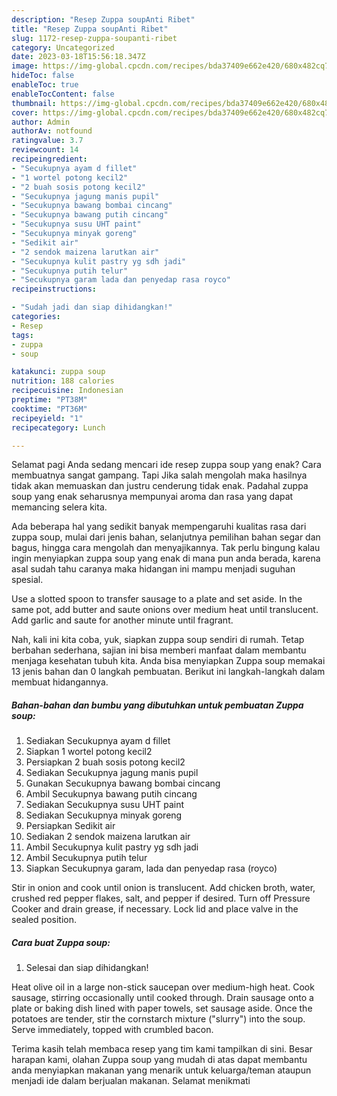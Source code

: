 ```yaml
---
description: "Resep Zuppa soupAnti Ribet"
title: "Resep Zuppa soupAnti Ribet"
slug: 1172-resep-zuppa-soupanti-ribet
category: Uncategorized
date: 2023-03-18T15:56:18.347Z
image: https://img-global.cpcdn.com/recipes/bda37409e662e420/680x482cq70/zuppa-soup-foto-resep-utama.jpg
hideToc: false
enableToc: true
enableTocContent: false
thumbnail: https://img-global.cpcdn.com/recipes/bda37409e662e420/680x482cq70/zuppa-soup-foto-resep-utama.jpg
cover: https://img-global.cpcdn.com/recipes/bda37409e662e420/680x482cq70/zuppa-soup-foto-resep-utama.jpg
author: Admin
authorAv: notfound
ratingvalue: 3.7
reviewcount: 14
recipeingredient:
- "Secukupnya ayam d fillet"
- "1 wortel potong kecil2"
- "2 buah sosis potong kecil2"
- "Secukupnya jagung manis pupil"
- "Secukupnya bawang bombai cincang"
- "Secukupnya bawang putih cincang"
- "Secukupnya susu UHT paint"
- "Secukupnya minyak goreng"
- "Sedikit air"
- "2 sendok maizena larutkan air"
- "Secukupnya kulit pastry yg sdh jadi"
- "Secukupnya putih telur"
- "Secukupnya garam lada dan penyedap rasa royco"
recipeinstructions:

- "Sudah jadi dan siap dihidangkan!"
categories:
- Resep
tags:
- zuppa
- soup

katakunci: zuppa soup 
nutrition: 188 calories
recipecuisine: Indonesian
preptime: "PT38M"
cooktime: "PT36M"
recipeyield: "1"
recipecategory: Lunch

---
```



Selamat pagi Anda sedang mencari ide resep zuppa soup yang enak? Cara membuatnya sangat gampang. Tapi Jika salah mengolah maka hasilnya tidak akan memuaskan dan justru cenderung tidak enak. Padahal zuppa soup yang enak seharusnya mempunyai aroma dan rasa yang dapat memancing selera kita.


Ada beberapa hal yang sedikit banyak mempengaruhi kualitas rasa dari zuppa soup, mulai dari jenis bahan, selanjutnya pemilihan bahan segar dan bagus, hingga cara mengolah dan menyajikannya. Tak perlu bingung kalau ingin menyiapkan zuppa soup yang enak di mana pun anda berada, karena asal sudah tahu caranya maka hidangan ini mampu menjadi suguhan spesial.

Use a slotted spoon to transfer sausage to a plate and set aside. In the same pot, add butter and saute onions over medium heat until translucent. Add garlic and saute for another minute until fragrant.


Nah, kali ini kita coba, yuk, siapkan zuppa soup sendiri di rumah. Tetap berbahan sederhana, sajian ini bisa memberi manfaat dalam membantu menjaga kesehatan tubuh kita. Anda bisa menyiapkan Zuppa soup memakai 13 jenis bahan dan 0 langkah pembuatan. Berikut ini langkah-langkah dalam membuat hidangannya.

<!--inarticleads1-->

##### Bahan-bahan dan bumbu yang dibutuhkan untuk pembuatan Zuppa soup:

1. Sediakan Secukupnya ayam d fillet
1. Siapkan 1 wortel potong kecil2
1. Persiapkan 2 buah sosis potong kecil2
1. Sediakan Secukupnya jagung manis pupil
1. Gunakan Secukupnya bawang bombai cincang
1. Ambil Secukupnya bawang putih cincang
1. Sediakan Secukupnya susu UHT paint
1. Sediakan Secukupnya minyak goreng
1. Persiapkan Sedikit air
1. Sediakan 2 sendok maizena larutkan air
1. Ambil Secukupnya kulit pastry yg sdh jadi
1. Ambil Secukupnya putih telur
1. Siapkan Secukupnya garam, lada dan penyedap rasa (royco)


Stir in onion and cook until onion is translucent. Add chicken broth, water, crushed red pepper flakes, salt, and pepper if desired. Turn off Pressure Cooker and drain grease, if necessary. Lock lid and place valve in the sealed position. 

<!--inarticleads2-->

##### Cara buat Zuppa soup:


1. Selesai dan siap dihidangkan!

Heat olive oil in a large non-stick saucepan over medium-high heat. Cook sausage, stirring occasionally until cooked through. Drain sausage onto a plate or baking dish lined with paper towels, set sausage aside. Once the potatoes are tender, stir the cornstarch mixture (&#34;slurry&#34;) into the soup. Serve immediately, topped with crumbled bacon. 

Terima kasih telah membaca resep yang tim kami tampilkan di sini. Besar harapan kami, olahan Zuppa soup yang mudah di atas dapat membantu anda menyiapkan makanan yang menarik untuk keluarga/teman ataupun menjadi ide dalam berjualan makanan. Selamat menikmati

